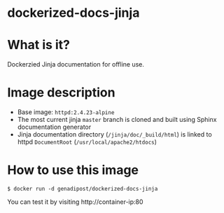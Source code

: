 # dockerized-docs-jinja

# What is it? #
Dockerzied Jinja documentation for offline use.

# Image description #
- Base image: `httpd:2.4.23-alpine`
- The most current jinja `master` branch is cloned and built using Sphinx documentation generator
- Jinja documentation directory (`/jinja/doc/_build/html`) is linked to httpd `DocumentRoot` (`/usr/local/apache2/htdocs`)

# How to use this image #

```console
$ docker run -d genadipost/dockerized-docs-jinja
```

You can test it by visiting http://container-ip:80
